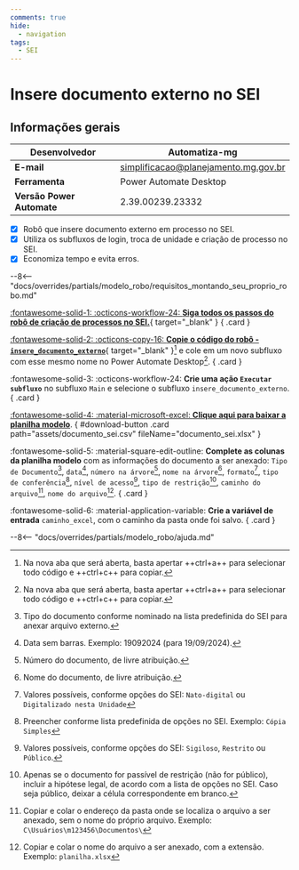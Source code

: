 ```yaml
---
comments: true
hide:
  - navigation
tags:
  - SEI
---
```


# Insere documento externo no SEI


## Informações gerais

| **Desenvolvedor**| Automatiza-mg  |
| ----------- | ------------------------------------ |
| **E-mail**       | simplificacao@planejamento.mg.gov.br|
| **Ferramenta**    | Power Automate Desktop |
| **Versão Power Automate**    | 2.39.00239.23332 |

- [x] Robô que insere documento externo em processo no SEI.
- [x] Utiliza os subfluxos de login, troca de unidade e criação de processo no SEI.
- [x] Economiza tempo e evita erros.

--8<-- "docs/overrides/partials/modelo_robo/requisitos_montando_seu_proprio_robo.md"

<div class="grid" markdown>

[:fontawesome-solid-1: :octicons-workflow-24: __Siga todos os passos do robô de criação de processos no SEI.__](../cria_processo_sei/#montando-o-seu-robo){ target="_blank" }
{ .card }

[:fontawesome-solid-2: :octicons-copy-16: __Copie o código do robô - `insere_documento_externo`__](https://raw.githubusercontent.com/automatiza-mg/biblioteca-de-robos/main/robos/site/insere_documento_externo.txt){ target="_blank" }[^1] e cole em um novo subfluxo com esse mesmo nome no Power Automate Desktop[^1].
{ .card }

:fontawesome-solid-3: :octicons-workflow-24: __Crie uma ação `Executar subfluxo`__ no subfluxo `Main` e selecione o subfluxo `insere_documento_externo`.
{ .card }

[:fontawesome-solid-4: :material-microsoft-excel: __Clique aqui para baixar a planilha modelo__](javascript:void(0);).
{ #download-button .card path="assets/documento_sei.csv" fileName="documento_sei.xlsx" }

:fontawesome-solid-5: :material-square-edit-outline: __Complete as colunas da planilha modelo__ com as informações do documento a ser anexado: `Tipo de Documento`[^2], `data`[^3], `número na árvore`[^4], `nome na árvore`[^5], `formato`[^6], `tipo de conferência`[^7], `nível de acesso`[^8], `tipo de restrição`[^9], `caminho do arquivo`[^10], `nome do arquivo`[^11].
{ .card }

:fontawesome-solid-6: :material-application-variable: __Crie a variável de entrada__ `caminho_excel`, com o caminho da pasta onde foi salvo.
{ .card }

</div>

--8<-- "docs/overrides/partials/modelo_robo/ajuda.md"

[^1]: Na nova aba que será aberta, basta apertar ++ctrl+a++ para selecionar todo código e ++ctrl+c++ para copiar.
[^2]: Tipo do documento conforme nominado na lista predefinida do SEI para anexar arquivo externo.
[^3]: Data sem barras. Exemplo: 19092024 (para 19/09/2024).
[^4]: Número do documento, de livre atribuição.
[^5]: Nome do documento, de livre atribuição.
[^6]: Valores possíveis, conforme opções do SEI: `Nato-digital` ou `Digitalizado nesta Unidade`
[^7]: Preencher conforme lista predefinida de opções no SEI. Exemplo: `Cópia Simples`
[^8]: Valores possíveis, conforme opções do SEI: `Sigiloso`, `Restrito` ou `Público`.
[^9]: Apenas se o documento for passível de restrição (não for público), incluir a hipótese legal, de acordo com a lista de opções no SEI. Caso seja público, deixar a célula correspondente em branco.
[^10]: Copiar e colar o endereço da pasta onde se localiza o arquivo a ser anexado, sem o nome do próprio arquivo. Exemplo: `C\Usuários\m123456\Documentos\`
[^11]: Copiar e colar o nome do arquivo a ser anexado, com a extensão. Exemplo: `planilha.xlsx`